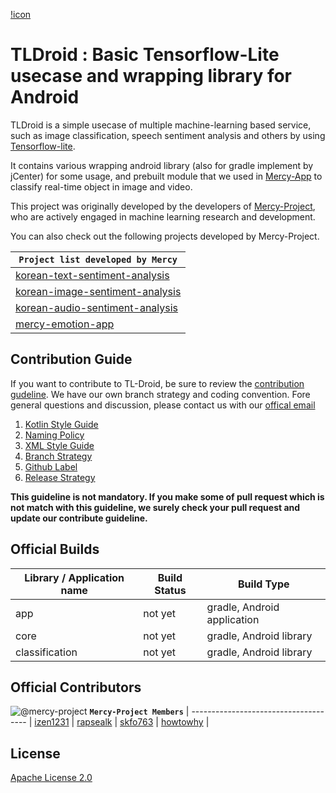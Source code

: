 [!icon](./art/tl-droid-logo.png)

# TLDroid : Basic Tensorflow-Lite usecase and wrapping library for Android

TLDroid is a simple usecase of multiple machine-learning based service, such as image classification, speech sentiment analysis and others by using [Tensorflow-lite](https://www.tensorflow.org/lite?hl=ko).

It contains various wrapping android library (also for gradle implement by jCenter) for some usage, and prebuilt module that we used in [Mercy-App](https://github.com/mercy-project/mercy_app_v2) to classify real-time object in image and video.

This project was originally developed by the developers of [Mercy-Project](https://github.com/mercy-project), who are actively engaged in machine learning research and development.

You can also check out the following projects developed by Mercy-Project.

**`Project list developed by Mercy`** |
------------------------------------- |
[korean-text-sentiment-analysis](https://github.com/mercy-project/korean-text-sentiment-analysis) |
[korean-image-sentiment-analysis](https://github.com/mercy-project/korean-image-sentiment-analysis) |
[korean-audio-sentiment-analysis](https://github.com/mercy-project/korean-audio-sentiment-analysis) |
[mercy-emotion-app](https://github.com/mercy-project/mercy_app_v2) |

## Contribution Guide
If you want to contribute to TL-Droid, be sure to review the [contribution gudeline](). We have our own branch strategy and coding convention. Fore general questions and discussion, please contact us with our [offical email]()

1. [Kotlin Style Guide]()
2. [Naming Policy]()
3. [XML Style Guide]()
4. [Branch Strategy]()
5. [Github Label]()
6. [Release Strategy]()

**This guideline is not mandatory. If you make some of pull request which is not match with this guideline, we surely check your pull request and update our contribute guideline.**


## Official Builds
Library / Application name | Build Status | Build Type |
--------------- | ------- | ------|
app | not yet | gradle, Android application |
core | not yet | gradle, Android library |
classification | not yet | gradle, Android library |

## Official Contributors
![@mercy-project](https://avatars2.githubusercontent.com/u/52479260?s=200&v=4)
**`Mercy-Project Members`** |
------------------------------------- |
[izen1231](https://github.com/izen1231) |
[rapsealk](https://github.com/rapsealk) |
[skfo763](https://github.com/skfo763) |
[howtowhy](https://github.com/howtowhy) |

## License
[Apache License 2.0](LICENSE)